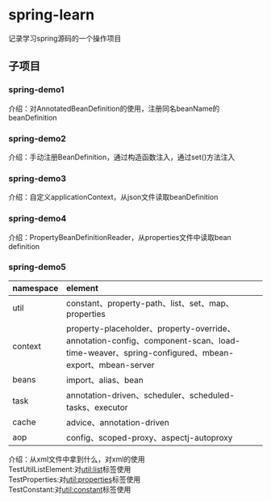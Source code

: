 # spring-learn
记录学习spring源码的一个操作项目

## 子项目
### spring-demo1
介绍：对AnnotatedBeanDefinition的使用，注册同名beanName的beanDefinition

### spring-demo2
介绍：手动注册BeanDefinition，通过构造函数注入，通过set()方法注入

### spring-demo3
介绍：自定义applicationContext，从json文件读取beanDefinition

### spring-demo4
介绍：PropertyBeanDefinitionReader，从properties文件中读取bean definition

### spring-demo5
|namespace|element|
|:-|:-|
|util|constant、property-path、list、set、map、properties|  
|context|property-placeholder、property-override、annotation-config、component-scan、load-time-weaver、spring-configured、mbean-export、mbean-server| 
|beans|import、alias、bean|
|task|annotation-driven、scheduler、scheduled-tasks、executor|
|cache|advice、annotation-driven|
|aop|config、scoped-proxy、aspectj-autoproxy|

介绍：从xml文件中拿到什么，对xml的使用  
TestUtilListElement:对<util:list>标签使用  
TestProperties:对<util:properties>标签使用  
TestConstant:对<util:constant>标签使用  